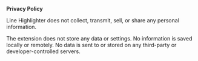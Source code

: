 **Privacy Policy**

Line Highlighter does not collect, transmit, sell, or share any personal information.

The extension does not store any data or settings. No information is saved locally or remotely. No data is sent to or stored on any third-party or developer-controlled servers.
